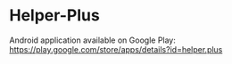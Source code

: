Helper-Plus
===========

Android application available on Google Play: https://play.google.com/store/apps/details?id=helper.plus
